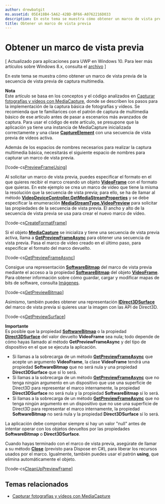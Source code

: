 ```yaml
---
author: drewbatgit
ms.assetid: 05E418B4-5A62-42BD-BF66-A0762216D033
description: En este tema se muestra cómo obtener un marco de vista previa de la secuencia de vista previa de captura multimedia.
title: Obtener un marco de vista previa
---
```


# Obtener un marco de vista previa

\[ Actualizado para aplicaciones para UWP en Windows 10. Para leer más artículos sobre Windows 8.x, consulta el [archivo](http://go.microsoft.com/fwlink/p/?linkid=619132) \]

En este tema se muestra cómo obtener un marco de vista previa de la secuencia de vista previa de captura multimedia.

**Nota**  
Este artículo se basa en los conceptos y el código analizados en [Capturar fotografías y vídeos con MediaCapture](capture-photos-and-video-with-mediacapture.md), donde se describen los pasos para la implementación de la captura básica de fotografías y vídeos. Se recomienda que te familiarices con el patrón de captura de multimedia básico de ese artículo antes de pasar a escenarios más avanzados de captura. Para usar el código de este artículo, se presupone que la aplicación ya tiene una instancia de MediaCapture inicializada correctamente y una clase [**CaptureElement**](https://msdn.microsoft.com/library/windows/apps/br209278) con una secuencia de vista previa de vídeos activa.

Además de los espacios de nombres necesarios para realizar la captura multimedia básica, necesitarás el siguiente espacio de nombres para capturar un marco de vista previa.

[!code-cs[PreviewFrameUsing](./code/BasicMediaCaptureWin10/cs/MainPage.xaml.cs#SnippetPreviewFrameUsing)]

Al solicitar un marco de vista previa, puedes especificar el formato en el que quieres recibir el marco creando un objeto [**VideoFrame**](https://msdn.microsoft.com/library/windows/apps/dn930917) con el formato que quieras. En este ejemplo se crea un marco de vídeo que tiene la misma la resolución que la secuencia de vista previa; para ello, se ha de llamar al método [**VideoDeviceController.GetMediaStreamProperties**](https://msdn.microsoft.com/library/windows/apps/br211995) y se debe especificar la enumeración [**MediaStreamType.VideoPreview**](https://msdn.microsoft.com/library/windows/apps/br226640) para solicitar las propiedades de la secuencia de vista previa. El ancho y alto de la secuencia de vista previa se usa para crear el nuevo marco de vídeo.

[!code-cs[CreateFormatFrame](./code/BasicMediaCaptureWin10/cs/MainPage.xaml.cs#SnippetCreateFormatFrame)]

Si el objeto [**MediaCapture**](https://msdn.microsoft.com/library/windows/apps/br241124) se inicializa y tiene una secuencia de vista previa activa, llama a [**GetPreviewFrameAsync**](https://msdn.microsoft.com/library/windows/apps/dn926711) para obtener una secuencia de vista previa. Pasa el marco de vídeo creado en el último paso, para especificar el formato del marco devuelto.

[!code-cs[GetPreviewFrameAsync](./code/BasicMediaCaptureWin10/cs/MainPage.xaml.cs#SnippetGetPreviewFrameAsync)]

Consigue una representación [**SoftwareBitmap**](https://msdn.microsoft.com/library/windows/apps/dn887358) del marco de vista previa mediante el acceso a la propiedad [**SoftwareBitmap**](https://msdn.microsoft.com/library/windows/apps/dn930926) del objeto [**VideoFrame**](https://msdn.microsoft.com/library/windows/apps/dn930917). Para obtener información sobre cómo guardar, cargar y modificar mapas de bits de software, consulta [Imágenes](imaging.md).

[!code-cs[GetPreviewBitmap](./code/BasicMediaCaptureWin10/cs/MainPage.xaml.cs#SnippetGetPreviewBitmap)]

Asimismo, también puedes obtener una representación [**IDirect3DSurface**](https://msdn.microsoft.com/library/windows/apps/dn965505) del marco de vista previa si quieres usar la imagen con las API de Direct3D.

[!code-cs[GetPreviewSurface](./code/BasicMediaCaptureWin10/cs/MainPage.xaml.cs#SnippetGetPreviewSurface)]

**Importante**  
Es posible que la propiedad [**SoftwareBitmap**](https://msdn.microsoft.com/library/windows/apps/dn930926) o la propiedad [**Direct3DSurface**](https://msdn.microsoft.com/library/windows/apps/dn930920) del valor devuelto **VideoFrame** sea nula; todo depende de cómo hayas llamado al método **GetPreviewFrameAsync** y del tipo de dispositivo en el que se ejecuta la aplicación.

-   Si llamas a la sobrecarga de un método [**GetPreviewFrameAsync**](https://msdn.microsoft.com/library/windows/apps/dn926713) que acepte un argumento **VideoFrame**, la clase **VideoFrame** tendrá una propiedad **SoftwareBitmap** que no será nula y una propiedad **Direct3DSurface** que sí lo será.
-   Si llamas a la sobrecarga de un método [**GetPreviewFrameAsync**](https://msdn.microsoft.com/library/windows/apps/dn926712) que no tenga ningún argumento en un dispositivo que use una superficie de Direct3D para representar el marco internamente, la propiedad **Direct3DSurface** no será nula y la propiedad **SoftwareBitmap** sí lo será.
-   Si llamas a la sobrecarga de un método [**GetPreviewFrameAsync**](https://msdn.microsoft.com/library/windows/apps/dn926712) que no tenga ningún argumento en un dispositivo que no use una superficie de Direct3D para representar el marco internamente, la propiedad **SoftwareBitmap** no será nula y la propiedad **Direct3DSurface** sí lo será.

La aplicación debe comprobar siempre si hay un valor "null" antes de intentar operar con los objetos devueltos por las propiedades **SoftwareBitmap** o **Direct3DSurface**.

Cuando hayas terminado con el marco de vista previa, asegúrate de llamar a su método [**Close**](https://msdn.microsoft.com/library/windows/apps/dn930918) (previsto para Dispose en C#), para liberar los recursos usados por el marco. Igualmente, también puedes usar el patrón **using**, que elimina automáticamente el objeto.

[!code-cs[CleanUpPreviewFrame](./code/BasicMediaCaptureWin10/cs/MainPage.xaml.cs#SnippetCleanUpPreviewFrame)]

## Temas relacionados

* [Capturar fotografías y vídeos con MediaCapture](capture-photos-and-video-with-mediacapture.md)
 

 






<!--HONumber=May16_HO2-->


